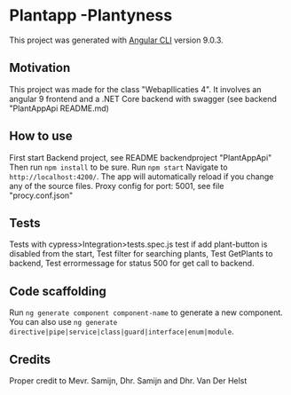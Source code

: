 # Plantapp -Plantyness

This project was generated with [Angular CLI](https://github.com/angular/angular-cli) version 9.0.3.

## Motivation
This project was made for the class "Webapllicaties 4". It involves an angular 9 frontend and a .NET Core backend with swagger (see backend "PlantAppApi README.md)


## How to use
First start Backend project, see README backendproject "PlantAppApi"
Then run `npm install` to be sure.
Run `npm start` Navigate to `http://localhost:4200/`. The app will automatically reload if you change any of the source files.
Proxy config for port: 5001, see file "procy.conf.json"

## Tests
Tests with cypress>Integration>tests.spec.js
test if add plant-button is disabled from the start,
Test filter for searching plants,
Test GetPlants to backend,
Test errormessage for status 500 for get call to backend.

## Code scaffolding

Run `ng generate component component-name` to generate a new component. You can also use `ng generate directive|pipe|service|class|guard|interface|enum|module`.

## Credits 
Proper credit to Mevr. Samijn, Dhr. Samijn and Dhr. Van Der Helst